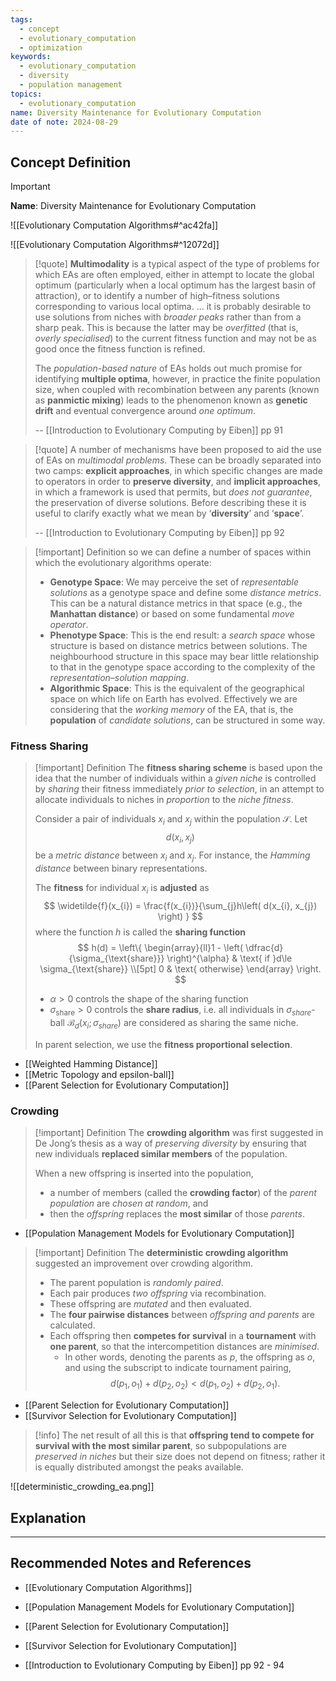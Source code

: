 ```yaml
---
tags:
  - concept
  - evolutionary_computation
  - optimization
keywords:
  - evolutionary_computation
  - diversity
  - population management
topics:
  - evolutionary_computation
name: Diversity Maintenance for Evolutionary Computation
date of note: 2024-08-29
---
```


## Concept Definition

>[!important]
>**Name**: Diversity Maintenance for Evolutionary Computation

![[Evolutionary Computation Algorithms#^ac42fa]]

![[Evolutionary Computation Algorithms#^12072d]]

>[!quote]
>**Multimodality** is a typical aspect of the type of problems for which EAs are often employed, either in attempt to locate the global optimum (particularly when a local optimum has the largest basin of attraction), or to identify a number of high–fitness solutions corresponding to various local optima. ... it is probably desirable to use solutions from niches with *broader peaks* rather than from a sharp peak. This is because the latter may be *overfitted* (that is, *overly specialised*) to the current fitness function and may not be as good once the fitness function is refined.
>
>The *population-based nature* of EAs holds out much promise for identifying **multiple optima**, however, in practice the finite population size, when coupled with recombination between any parents (known as **panmictic mixing**) leads to the phenomenon known as **genetic drift** and eventual convergence around *one optimum*.
>
>-- [[Introduction to Evolutionary Computing by Eiben]] pp 91

>[!quote]
>A number of mechanisms have been proposed to aid the use of EAs on *multimodal problems*. These can be broadly separated into two camps: **explicit approaches**, in which specific changes are made to operators in order to **preserve diversity**, and **implicit approaches**, in which a framework is used that permits, but *does not guarantee*, the preservation of diverse solutions. Before describing these it is useful to clarify exactly what we mean by ‘**diversity**’ and ‘**space**’.
>
>-- [[Introduction to Evolutionary Computing by Eiben]] pp 92

>[!important] Definition
>so we can define a number of spaces within which the evolutionary algorithms operate:
>- **Genotype Space**: We may perceive the set of *representable solutions* as a genotype space and define some *distance metrics*. This can be a natural distance metrics in that space (e.g., the **Manhattan distance**) or based on some fundamental *move operator*.
>- **Phenotype Space**: This is the end result: a *search space* whose structure is based on distance metrics between solutions. The neighbourhood structure in this space may bear little relationship to that in the genotype space according to the complexity of the *representation–solution mapping*.
>- **Algorithmic Space**: This is the equivalent of the geographical space on which life on Earth has evolved. Effectively we are considering that the *working memory* of the EA, that is, the **population** of *candidate solutions*, can be structured in some way.

### Fitness Sharing

>[!important] Definition
>The **fitness sharing scheme** is based upon the idea that the number of individuals within a *given niche* is controlled by *sharing* their fitness immediately *prior to selection*, in an attempt to allocate individuals to niches in *proportion* to the *niche fitness*.
>
>Consider a pair of individuals $x_{i}$ and $x_{j}$ within the population $\mathcal{S}$. Let $$d(x_{i}, x_{j})$$ be a *metric distance* between $x_{i}$ and $x_{j}.$ For instance, the *Hamming distance* between binary representations.
>
>The **fitness** for individual $x_{i}$ is **adjusted** as
>$$
>\widetilde{f}(x_{i}) = \frac{f(x_{i})}{\sum_{j}h\left( d(x_{i}, x_{j}) \right) }
>$$
>where the function $h$ is called the **sharing function**
>$$
>h(d) = \left\{ \begin{array}{ll}1 - \left( \dfrac{d}{\sigma_{\text{share}}} \right)^{\alpha} & \text{ if }d\le \sigma_{\text{share}} \\[5pt] 0 & \text{ otherwise} \end{array}  \right. 
>$$
>- $\alpha >0$ controls the shape of the sharing function
>- $\sigma_{\text{share}} >0$ controls the **share radius**, i.e. all individuals in $\sigma_{share}$-ball $\mathcal{B}_{d}(x_{i}; \sigma_{share})$ are considered as sharing the same niche.
>  
>In  parent selection, we use the **fitness proportional selection**.

- [[Weighted Hamming Distance]]
- [[Metric Topology and epsilon-ball]]
- [[Parent Selection for Evolutionary Computation]]

### Crowding

>[!important] Definition
>The **crowding algorithm** was first suggested in De Jong’s thesis as a way of *preserving diversity* by ensuring that new individuals **replaced similar members** of the population.
>
>When a new offspring is inserted into the population, 
>- a number of members (called the **crowding factor**) of the *parent population* are *chosen at random*, and 
>- then the *offspring* replaces the **most similar** of those *parents*.


- [[Population Management Models for Evolutionary Computation]]

>[!important] Definition
>The **deterministic crowding algorithm** suggested an improvement over crowding algorithm. 
>
>- The parent population is *randomly paired*. 
>- Each pair produces *two offspring* via recombination. 
>- These offspring are *mutated* and then evaluated. 
>- The **four pairwise distances** between *offspring and parents* are calculated. 
>- Each offspring then **competes for survival** in a **tournament** with **one parent**, so that the intercompetition distances are *minimised*. 
>	- In other words, denoting the parents as $p$, the offspring as $o$, and using the subscript to indicate tournament pairing, $$d(p_{1} , o_{1}) + d(p_{2} , o_{2}) < d(p_{1} , o_{2}) + d(p_{2} , o_{1}).$$

- [[Parent Selection for Evolutionary Computation]]
- [[Survivor Selection for Evolutionary Computation]]

>[!info]
>The net result of all this is that **offspring tend to compete for survival with the most similar parent**, so subpopulations are *preserved in niches* but their size does not depend on fitness; rather it is equally distributed amongst the peaks available.

![[deterministic_crowding_ea.png]]



## Explanation





-----------
##  Recommended Notes and References


- [[Evolutionary Computation Algorithms]]
- [[Population Management Models for Evolutionary Computation]]
- [[Parent Selection for Evolutionary Computation]]
- [[Survivor Selection for Evolutionary Computation]]


- [[Introduction to Evolutionary Computing by Eiben]] pp 92 - 94
